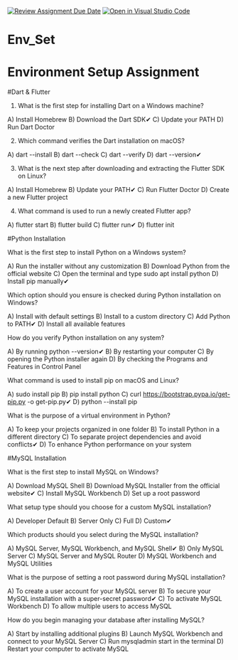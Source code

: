 [![Review Assignment Due Date](https://classroom.github.com/assets/deadline-readme-button-22041afd0340ce965d47ae6ef1cefeee28c7c493a6346c4f15d667ab976d596c.svg)](https://classroom.github.com/a/vnsr1XuU)
[![Open in Visual Studio Code](https://classroom.github.com/assets/open-in-vscode-2e0aaae1b6195c2367325f4f02e2d04e9abb55f0b24a779b69b11b9e10269abc.svg)](https://classroom.github.com/online_ide?assignment_repo_id=16244626&assignment_repo_type=AssignmentRepo)
# Env_Set

# Environment Setup Assignment

#Dart & Flutter

1. What is the first step for installing Dart on a Windows machine?

A) Install Homebrew
B) Download the Dart SDK✔
C) Update your PATH
D) Run Dart Doctor


2. Which command verifies the Dart installation on macOS?

A) dart --install
B) dart --check
C) dart --verify
D) dart --version✔


3. What is the next step after downloading and extracting the Flutter SDK on Linux?

A) Install Homebrew
B) Update your PATH✔
C) Run Flutter Doctor
D) Create a new Flutter project


4. What command is used to run a newly created Flutter app?

A) flutter start
B) flutter build
C) flutter run✔
D) flutter init


#Python Installation

What is the first step to install Python on a Windows system?

A) Run the installer without any customization
B) Download Python from the official website
C) Open the terminal and type sudo apt install python
D) Install pip manually✔

Which option should you ensure is checked during Python installation on Windows?

A) Install with default settings
B) Install to a custom directory
C) Add Python to PATH✔
D) Install all available features

How do you verify Python installation on any system?

A) By running python --version✔
B) By restarting your computer
C) By opening the Python installer again
D) By checking the Programs and Features in Control Panel

What command is used to install pip on macOS and Linux?

A) sudo install pip
B) pip install python
C) curl https://bootstrap.pypa.io/get-pip.py -o get-pip.py✔
D) python --install pip

What is the purpose of a virtual environment in Python?

A) To keep your projects organized in one folder
B) To install Python in a different directory
C) To separate project dependencies and avoid conflicts✔
D) To enhance Python performance on your system

#MySQL Installation

What is the first step to install MySQL on Windows?

A) Download MySQL Shell
B) Download MySQL Installer from the official website✔
C) Install MySQL Workbench
D) Set up a root password

What setup type should you choose for a custom MySQL installation?

A) Developer Default
B) Server Only
C) Full
D) Custom✔

Which products should you select during the MySQL installation?

A) MySQL Server, MySQL Workbench, and MySQL Shell✔
B) Only MySQL Server
C) MySQL Server and MySQL Router
D) MySQL Workbench and MySQL Utilities

What is the purpose of setting a root password during MySQL installation?

A) To create a user account for your MySQL server
B) To secure your MySQL installation with a super-secret password✔
C) To activate MySQL Workbench
D) To allow multiple users to access MySQL

How do you begin managing your database after installing MySQL?

A) Start by installing additional plugins
B) Launch MySQL Workbench and connect to your MySQL Server
C) Run mysqladmin start in the terminal
D) Restart your computer to activate MySQL
